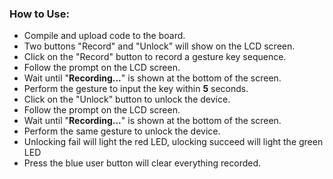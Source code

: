 

### How to Use:

- Compile and upload code to the board.
- Two buttons "Record" and "Unlock" will show on the LCD screen.
- Click on the "Record" button to record a gesture key sequence.
- Follow the prompt on the LCD screen. 
- Wait until "**Recording...**" is shown at the bottom of the screen.
- Perform the gesture to input the key within **5** seconds.
- Click on the "Unlock" button to unlock the device.
- Follow the prompt on the LCD screen. 
- Wait until "**Recording...**" is shown at the bottom of the screen.
- Perform the same gesture to unlock the device.
- Unlocking fail will light the red LED, ulocking succeed will light the green LED
- Press the blue user button will clear everything recorded.
